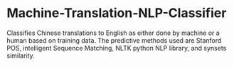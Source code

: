 # Machine-Translation-NLP-Classifier
Classifies Chinese translations to English as either done by machine or a human based on training data. The predictive methods used are Stanford POS, intelligent Sequence Matching, NLTK python NLP library, and synsets similarity.

